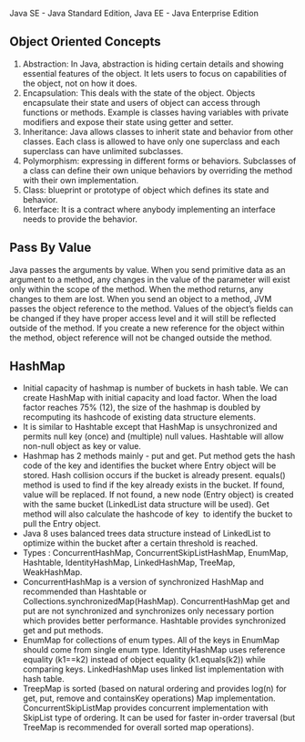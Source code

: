 Java SE - Java Standard Edition, Java EE - Java Enterprise Edition


Object Oriented Concepts
------------------------------------
1. Abstraction: In Java, abstraction is hiding certain details and showing essential features of the object. It lets users to focus on capabilities of the object, not on how it does. 
2. Encapsulation: This deals with the state of the object. Objects encapsulate their state and users of object can access through functions or methods. Example is classes having variables with private modifiers and expose their state using getter and setter.
3. Inheritance: Java allows classes to inherit state and behavior from other classes. Each class is allowed to have only one superclass and each superclass can have unlimited subclasses.
4. Polymorphism: expressing in different forms or behaviors. Subclasses of a class can define their own unique behaviors by overriding the method with their own implementation.
5. Class: blueprint or prototype of object which defines its state and behavior.
6. Interface: It is a contract where anybody implementing an interface needs to provide the behavior.


Pass By Value
--------------------
Java passes the arguments by value. 
When you send primitive data as an argument to a method, any changes in the value of the parameter will exist only within the scope of the method. When the method returns, any changes to them are lost. 
When you send an object to a method, JVM passes the object reference to the method. Values of the object’s fields can be changed if they have proper access level and it will still be reflected outside of the method. If you create a new reference for the object within the method, object reference will not be changed outside the method. 

HashMap
-----------
-  Initial capacity of hashmap is number of buckets in hash table. We can create HashMap with initial capacity and load factor. When the load factor reaches 75% (12), the size of the hashmap is doubled by recomputing its hashcode of existing data structure elements.
- It is similar to Hashtable except that HashMap is unsychronized and permits null key (once) and (multiple) null values. Hashtable will allow non-null object as key or value.
- Hashmap has 2 methods mainly - put and get. Put method gets the hash code of the key and identifies the bucket where Entry object will be stored. Hash collision occurs if the bucket is already present. equals() method is used to find if the key already exists in the bucket. If found, value will be replaced. If not found, a new node (Entry object) is created with the same bucket (LinkedList data structure will be used). Get method will also calculate the hashcode of key  to identify the bucket to pull the Entry object.
- Java 8 uses balanced trees data structure instead of LinkedList to optimize within the bucket after a certain threshold is reached.
- Types : ConcurrentHashMap, ConcurrentSkipListHashMap, EnumMap, Hashtable, IdentityHashMap, LinkedHashMap, TreeMap, WeakHashMap.
- ConcurrentHashMap is a version of synchronized HashMap and recommended than Hashtable or Collections.synchronizedMap(HashMap). ConcurrentHashMap get and put are not synchronized and synchronizes only necessary portion which provides better performance. Hashtable provides synchronized get and put methods. 
- EnumMap for collections of enum types. All of the keys in EnumMap should come from single enum type. IdentityHashMap uses reference equality (k1==k2) instead of object equality (k1.equals(k2)) while comparing keys. LinkedHashMap uses linked list implementation with hash table.
- TreepMap is sorted (based on natural ordering and provides log(n) for get, put, remove and containsKey operations) Map implementation. ConcurrentSkipListMap provides concurrent implementation with SkipList type of ordering. It can be used for faster in-order traversal (but TreeMap is recommended for overall sorted map operations).


